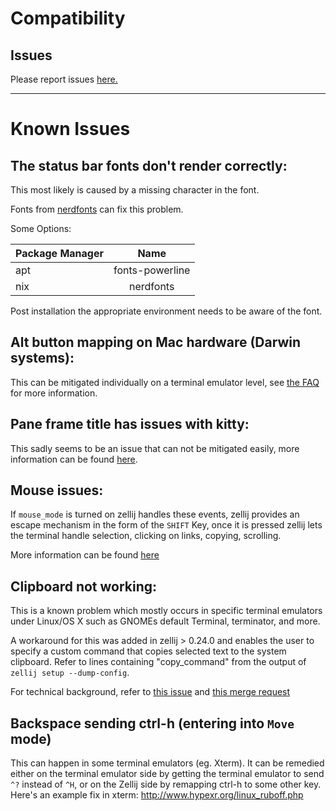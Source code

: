 # Compatibility

## Issues
Please report issues [here.](https://github.com/zellij-org/zellij/issues)

---------------------------

# Known Issues

## The status bar fonts don't render correctly:

This most likely is caused by a missing character in the font.

Fonts from [nerdfonts](https://github.com/ryanoasis/nerd-fonts) can fix this problem.


Some Options:

| Package Manager   |      Name      |
|-------------------|:--------------:|
| apt               |fonts-powerline |
| nix               |    nerdfonts   |

Post installation the appropriate environment needs to be aware of the font.

## Alt button mapping on Mac hardware (Darwin systems):

This can be mitigated individually on a terminal emulator level,
see [the FAQ](./faq.md#i-am-a-macos-user-how-can-i-use-the-alt-key) for more information.

## Pane frame title has issues with kitty:

This sadly seems to be an issue that can not be mitigated easily,
more information can be found [here](https://github.com/zellij-org/zellij/issues/689#issuecomment-914057955).

## Mouse issues:

If `mouse_mode` is turned on zellij handles these events, zellij provides an
escape mechanism in the form of the `SHIFT` Key, once it is pressed zellij lets
the terminal handle selection, clicking on links, copying, scrolling.

More information can be found [here](https://github.com/zellij-org/zellij/issues/627)


## Clipboard not working:

This is a known problem which mostly occurs in specific terminal emulators
under Linux/OS X such as GNOMEs default Terminal, terminator, and more.

A workaround for this was added in zellij > 0.24.0 and enables the user to
specify a custom command that copies selected text to the system clipboard.
Refer to lines containing "copy_command" from the output of `zellij setup
--dump-config`.

For technical background, refer to [this
issue](https://github.com/zellij-org/zellij/issues/627) and [this merge
request](https://github.com/zellij-org/zellij/pull/996)

## Backspace sending ctrl-h (entering into `Move` mode)
This can happen in some terminal emulators (eg. Xterm). It can be remedied either on the terminal emulator side by getting the terminal emulator to send `^?` instead of `^H`, or on the Zellij side by remapping ctrl-h to some other key. Here's an example fix in xterm: http://www.hypexr.org/linux_ruboff.php
